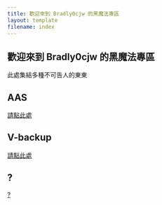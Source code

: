 ```yaml
---
title: 歡迎來到 Bradly0cjw 的黑魔法專區
layout: template
filename: index
--- 
```


## 歡迎來到 Bradly0cjw 的黑魔法專區

此處集結多種不可告人的東東<br>

## AAS

[請點此處](https://linbei9487.github.io/AAS)

## V-backup

[請點此處](https://linbei9487.github.io/V-backup)

## ?

[?](https://linbei9487.github.io/0)